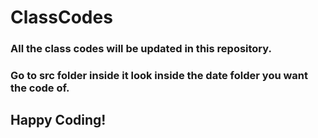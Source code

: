 # ClassCodes
### All the class codes will be updated in this repository.
### Go to src folder inside it look inside the date folder you want the code of.

## Happy Coding!

